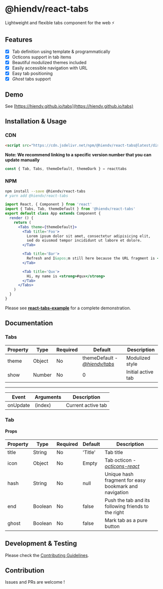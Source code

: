 # @hiendv/react-tabs
Lightweight and flexible tabs component for the web :zap:

## Features
- [x] Tab definition using template & programmatically
- [x] Octicons support in tab items
- [x] Beautiful modulized themes included
- [x] Easily accessible navigation with URL
- [x] Easy tab positioning
- [x] *Ghost* tabs support

## Demo
See [https://hiendv.github.io/tabs](https://hiendv.github.io/tabs)

## Installation & Usage
### CDN
```html
<script src="https://cdn.jsdelivr.net/npm/@hiendv/react-tabs@latest/dist/iife.js" crossorigin="anonymous"></script>
```
**Note: We recommend linking to a specific version number that you can update manually**
```js
const { Tab, Tabs, themeDefault, themeDark } = reacttabs
```

### NPM
```bash
npm install --save @hiendv/react-tabs
# yarn add @hiendv/react-tabs
```

```jsx
import React, { Component } from 'react'
import { Tabs, Tab, themeDefault } from '@hiendv/react-tabs'
export default class App extends Component {
  render () {
    return (
      <Tabs theme={themeDefault}>
        <Tab title='Foo'>
          Lorem ipsum dolor sit amet, consectetur adipisicing elit,
          sed do eiusmod tempor incididunt ut labore et dolore.
        </Tab>

        <Tab title='Bar'>
          Refresh and I&apos;m still here because the URL fragment is <strong>#bar</strong> now.
        </Tab>

        <Tab title='Qux'>
          Hi, my name is <strong>#qux</strong>
        </Tab>
      </Tabs>
    )
  }
}
```
Please see **[react-tabs-example](/packages/react-tabs-example)** for a complete demonstration.

## Documentation
### Tabs
| Property | Type | Required | Default | Description
|-------|-------|-------|-------|-------|
| theme | Object | No | themeDefault - *[@hiendv/tabs](https://github.com/hiendv/tabs/tree/master/packages/tabs)* | Modulized style
| show | Number | No | 0 | Initial active tab
---

| Event | Arguments | Description
|-------|-------|-------|
| onUpdate | (index) | Current active tab


### Tab
#### Props
| Property | Type | Required | Default | Description
|-------|-------|-------|-------|-------|
| title | String | No | 'Title' | Tab title
| icon | Object | No | Empty | Tab octicon - *[octicons-react](https://github.com/hiendv/octicons-modular/tree/master/packages/octicons-react)*
| hash | String | No | null | Unique hash fragment for easy bookmark and navigation
| end | Boolean | No | false | Push the tab and its following friends to the right
| ghost | Boolean | No | false | Mark tab as a pure button


## Development & Testing
Please check the [Contributing Guidelines](https://github.com/hiendv/tabs/blob/master/CONTRIBUTING.md).

## Contribution
Issues and PRs are welcome !
